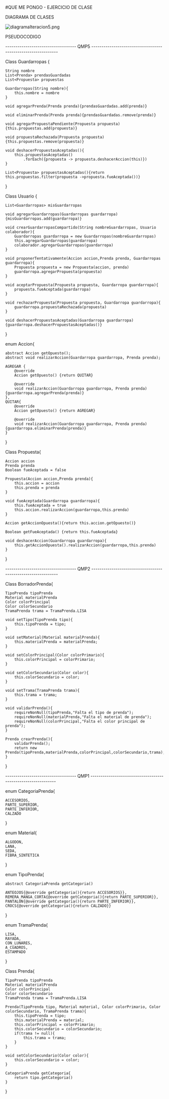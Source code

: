 #QUE ME PONGO - EJERCICIO DE CLASE

DIAGRAMA DE CLASES

![diagramaIteracion5.png](DiagramaDeClases/diagramaIteracion5.png)


PSEUDOCODIGO

----------------------------------- QMP5 -------------------------------------------------------------

Class Guardarropas {

    String nombre
    List<Prenda> prendasGuardadas
    List<Propuesta> propuestas

    Guardarropas(String nombre){
        this.nombre = nombre
    }
    
    void agregarPrenda(Prenda prenda){prendasGuardadas.add(prenda)}

    void eliminarPrenda(Prenda prenda){prendasGuardadas.remove(prenda)}

    void agregarPropuestaPendiente(Propuesta propuesta){this.propuestas.add(propuesta)}

    void propuestaRechazada(Propuesta propuesta){this.propuestas.remove(propuesta)}

    void deshacerPropuestasAceptadas(){
        this.propuestasAceptadas()
            .forEach({propuesta -> propuesta.deshacerAccion(this)})
    }

    List<Propuesta> propuestasAceptadas(){return this.propuestas.filter(propuesta ->propuesta.fueAceptada())}
}

Class Usuario {

    List<Guardarropas> misGuardarropas

    void agregarGuardarropas(Guardarropas guardarropa){misGuardarropas.add(guardarropa)}

    void crearGuardarropasCompartido(String nombreGuardarropas, Usuario colaborador){
        Guardarropas guardarropa = new Guardarropas(nombreGuardarropas)
        this.agregarGuardarropas(guardarropa)
        colaborador.agregarGuardarropas(guardarropa)
    }

    void proponerTentativamente(Accion accion,Prenda prenda, Guardarropas guardarropa){
        Propuesta propuesta = new Propuesta(accion, prenda)
        guardarropa.agregarPropuesta(propuesta)
    }

    void aceptarPropuesta(Propuesta propuesta, Guardarropa guardarropa){
        propuesta.fueAceptada(guardarropa)
    }
    
    void rechazarPropuesta(Propuesta propuesta, Guardarropa guardarropa){
        guardarropa.propuestaRechazada(propuesta)
    }

    void deshacerPropuestasAceptadas(Guardarropa guardarropa){guardarropa.deshacerPropuestasAceptadas()}


}

enum Accion{

    abstract Accion getOpuesto();
    abstract void realizarAccion(Guardarropa guardarropa, Prenda prenda);
    
    AGREGAR {
        @override
        Accion getOpuesto() {return QUITAR}
    
        @override
        void realizarAccion(Guardarropa guardarropa, Prenda prenda) {guardarropa.agregarPrenda(prenda)}
    },
    QUITAR{
        @override
        Accion getOpuesto() {return AGREGAR}

        @override
        void realizarAccion(Guardarropa guardarropa, Prenda prenda) {guardarropa.eliminarPrenda(prenda)}
    }
}

Class Propuesta{

    Accion accion
    Prenda prenda
    Boolean fueAceptada = false

    Propuesta(Accion accion,Prenda prenda){
        this.accion = accion
        this.prenda = prenda
    }

    void fueAceptada(Guardarropa guardarropa){
        this.fueAceptada = true
        this.accion.realizarAccion(guardarropa,this.prenda)
    }

    Accion getAccionOpuesta(){return this.accion.getOpuesto()}

    Boolean getFueAceptada() {return this.fueAceptada}

    void deshacerAccion(Guardarropa guardarropa){
        this.getAccionOpuesta().realizarAccion(guardarropa,this.prenda)
    }



}

----------------------------------- QMP2 -------------------------------------------------------------

Class BorradorPrenda{

    TipoPrenda tipoPrenda
    Material materialPrenda
    Color colorPrincipal
    Color colorSecundario
    TramaPrenda trama = TramaPrenda.LISA
    
    void setTipo(TipoPrenda tipo){
        this.tipoPrenda = tipo;
    }

    void setMaterial(Material materialPrenda){
        this.materialPrenda = materialPrenda;
    }
    
    void setColorPrincipal(Color colorPrimario){
        this.colorPrincipal = colorPrimario;
    }

    void setColorSecundario(Color color){
        this.colorSecundario = color;
    }    

    void setTrama(TramaPrenda trama){
        this.trama = trama;
    }

    void validarPrenda(){
        requireNonNull(tipoPrenda,"Falta el tipo de prenda");
        requireNonNull(materialPrenda,"Falta el material de prenda");
        requireNonNull(colorPrincipal,"Falta el color principal de prenda");
    }

    Prenda crearPrenda(){
        validarPrenda();
        return new Prenda(tipoPrenda,materialPrenda,colorPrincipal,colorSecundario,trama);
    }

}


----------------------------------- QMP1 -------------------------------------------------------------

enum CategoriaPrenda{

    ACCESORIOS,
    PARTE_SUPERIOR,
    PARTE_INFERIOR,
    CALZADO
}

enum Material{

    ALGODON,
    LANA,
    SEDA,
    FIBRA_SINTETICA
}

enum TipoPrenda{

    abstract CategoriaPrenda getCategoria()

    ANTEOJOS{@override getCategoria(){return ACCESORIOS}},
    REMERA_MANGA_CORTA{@override getCategoria(){return PARTE_SUPERIOR}},
    PANTALON{@override getCategoria(){return PARTE_INFERIOR}},
    CROCS{@override getCategoria(){return CALZADO}}
}

enum TramaPrenda{

    LISA,
    RAYADA,
    CON_LUNARES,
    A_CUADROS,
    ESTAMPADO
}


Class Prenda{

    TipoPrenda tipoPrenda
    Material materialPrenda
    Color colorPrincipal
    Color colorSecundario
    TramaPrenda trama = TramaPrenda.LISA

    Prenda(TipoPrenda tipo, Material material, Color colorPrimario, Color colorSecundario, TramaPrenda trama){
        this.tipoPrenda = tipo;
        this.materialPrenda = material;
        this.colorPrincipal = colorPrimario;
        this.colorSecundario = colorSecundario;
        if(trama != null){
            this.trama = trama;
        }
    }

    void setColorSecundario(Color color){
        this.colorSecundario = color;
    }

    CategoriaPrenda getCategoria{
        return tipo.getCategoria()
    }    
}
